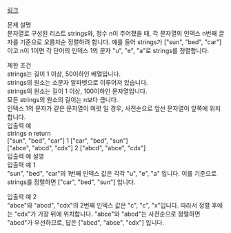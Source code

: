 <a href="https://programmers.co.kr/learn/courses/30/lessons/12915">링크</a><br>

문제 설명<br>
문자열로 구성된 리스트 strings와, 정수 n이 주어졌을 때, 각 문자열의 인덱스 n번째 글자를 기준으로 오름차순 정렬하려 합니다. 예를 들어 strings가 ["sun", "bed", "car"]이고 n이 1이면 각 단어의 인덱스 1의 문자 "u", "e", "a"로 strings를 정렬합니다.<br>

제한 조건<br>
strings는 길이 1 이상, 50이하인 배열입니다.<br>
strings의 원소는 소문자 알파벳으로 이루어져 있습니다.<br>
strings의 원소는 길이 1 이상, 100이하인 문자열입니다.<br>
모든 strings의 원소의 길이는 n보다 큽니다.<br>
인덱스 1의 문자가 같은 문자열이 여럿 일 경우, 사전순으로 앞선 문자열이 앞쪽에 위치합니다.<br>
입출력 예<br>
strings n return<br>
["sun", "bed", "car"] 1 ["car", "bed", "sun"]<br>
["abce", "abcd", "cdx"] 2 ["abcd", "abce", "cdx"]<br>
입출력 예 설명<br>
입출력 예 1<br>
"sun", "bed", "car"의 1번째 인덱스 값은 각각 "u", "e", "a" 입니다. 이를 기준으로 strings를 정렬하면 ["car", "bed", "sun"] 입니다.<br>

입출력 예 2<br>
"abce"와 "abcd", "cdx"의 2번째 인덱스 값은 "c", "c", "x"입니다. 따라서 정렬 후에는 "cdx"가 가장 뒤에 위치합니다. "abce"와 "abcd"는 사전순으로 정렬하면 "abcd"가 우선하므로, 답은 ["abcd", "abce", "cdx"] 입니다.<br>

